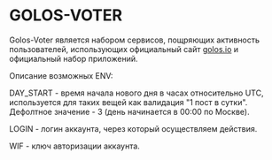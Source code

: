 # GOLOS-VOTER

Golos-Voter является набором сервисов, пощряющих активность пользователей, использующих официальный сайт
[golos.io](https://golos.io) и официальный набор приложений.

Описание возможных ENV:

DAY_START - время начала нового дня в часах относительно UTC, используется для таких вещей
как валидация "1 пост в сутки".
Дефолтное значение - 3 (день начинается в 00:00 по Москве).  

LOGIN - логин аккаунта, через который осуществляем действия.

WIF - ключ авторизации аккаунта. 
